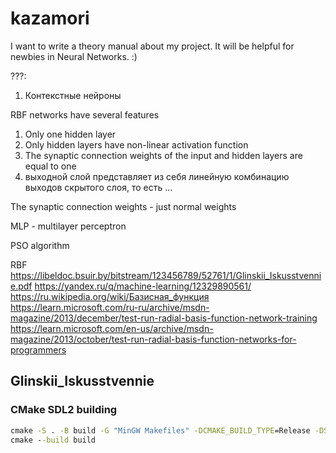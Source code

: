 # kazamori
I want to write a theory manual about my project. It will be helpful for newbies in Neural Networks. :)

???:
1. Контекстные нейроны

RBF networks have several features
1. Only one hidden layer
2. Only hidden layers have non-linear activation function
3. The synaptic connection weights of the input and hidden layers are equal to one
4. выходной слой представляет из себя линейную комбинацию выходов скрытого слоя, то есть ...

The synaptic connection weights - just normal weights

MLP - multilayer perceptron

PSO algorithm

RBF
https://libeldoc.bsuir.by/bitstream/123456789/52761/1/Glinskii_Iskusstvennie.pdf
https://yandex.ru/q/machine-learning/12329890561/
https://ru.wikipedia.org/wiki/Базисная_функция
https://learn.microsoft.com/ru-ru/archive/msdn-magazine/2013/december/test-run-radial-basis-function-network-training
https://learn.microsoft.com/en-us/archive/msdn-magazine/2013/october/test-run-radial-basis-function-networks-for-programmers


## Glinskii_Iskusstvennie
### CMake SDL2 building
```bat
cmake -S . -B build -G "MinGW Makefiles" -DCMAKE_BUILD_TYPE=Release -DSDL_SHARED=OFF -DSDL_TEST=OFF
cmake --build build
```
